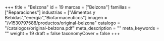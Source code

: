 +++
title = "Belzona"
id = 19
marcas = ["Belzona"]
familias = ["Reparaciones"]
industrias = ["Alimentos y Bebidas","energia","Biofarmaceuticos"]
imagen = "/v1530797588/productos/original-belzona"
catalogo = "/catalogos/original-belzona.pdf"
meta_description = ""
meta_keywords = ""
weight = 19
draft = false
taxonomyCover = false
+++
